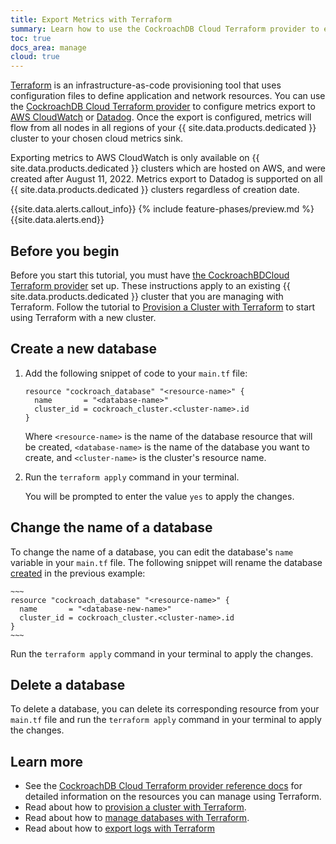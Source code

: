 ```yaml
---
title: Export Metrics with Terraform
summary: Learn how to use the CockroachDB Cloud Terraform provider to export metrics.
toc: true
docs_area: manage
cloud: true
---
```


[Terraform](https://terraform.io) is an infrastructure-as-code provisioning tool that uses configuration files to define application and network resources. You can use the [CockroachDB Cloud Terraform provider](https://registry.terraform.io/providers/cockroachdb/cockroach) to configure metrics export to [AWS CloudWatch](https://aws.amazon.com/cloudwatch/) or [Datadog](https://www.datadoghq.com/). Once the export is configured, metrics will flow from all nodes in all regions of your {{ site.data.products.dedicated }} cluster to your chosen cloud metrics sink.

Exporting metrics to AWS CloudWatch is only available on {{ site.data.products.dedicated }} clusters which are hosted on AWS, and were created after August 11, 2022. Metrics export to Datadog is supported on all {{ site.data.products.dedicated }} clusters regardless of creation date.

{{site.data.alerts.callout_info}}
{% include feature-phases/preview.md %}
{{site.data.alerts.end}}

## Before you begin

Before you start this tutorial, you must have [the CockroachBDCloud Terraform provider](https://learn.hashicorp.com/tutorials/terraform/install-cli) set up. These instructions apply to an existing {{ site.data.products.dedicated }} cluster that you are managing with Terraform. Follow the tutorial to [Provision a Cluster with Terraform](provision-a-cluster-with-terraform.html?filters=dedicated) to start using Terraform with a new cluster.

## Create a new database

1. Add the following snippet of code to your `main.tf` file:

    ~~~
    resource "cockroach_database" "<resource-name>" {
      name       = "<database-name>"
      cluster_id = cockroach_cluster.<cluster-name>.id
    }
    ~~~
    
    Where `<resource-name>` is the name of the database resource that will be created, `<database-name>` is the name of the database you want to create, and `<cluster-name>` is the cluster's resource name.
    
1. Run the `terraform apply` command in your terminal.
    
    You will be prompted to enter the value `yes` to apply the changes.

## Change the name of a database

To change the name of a database, you can edit the database's `name` variable in your `main.tf` file. The following snippet will rename the database [created](#create-a-new-database) in the previous example:

    ~~~
    resource "cockroach_database" "<resource-name>" {
      name       = "<database-new-name>"
      cluster_id = cockroach_cluster.<cluster-name>.id
    }
    ~~~

Run the `terraform apply` command in your terminal to apply the changes.

## Delete a database

To delete a database, you can delete its corresponding resource from your `main.tf` file and run the `terraform apply` command in your terminal to apply the changes.

## Learn more

- See the [CockroachDB Cloud Terraform provider reference docs](https://registry.terraform.io/providers/cockroachdb/cockroach/latest/docs) for detailed information on the resources you can manage using Terraform.
- Read about how to [provision a cluster with Terraform](provision-a-cluster-with-terraform.html).
- Read about how to [manage databases with Terraform](manage-database-terraform.html).
- Read about how to [export logs with Terraform](export-logs-terraform.html)